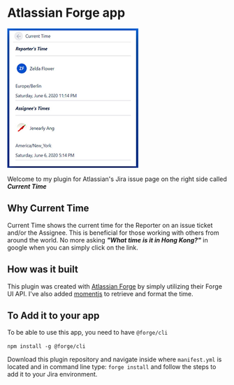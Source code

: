 # Atlassian Forge app

![Current Time Preview Thumbnail](current-time-preview-thumbnail.jpg)

Welcome to my plugin for Atlassian's Jira issue page on the right side called ***Current Time***

## Why Current Time 

Current Time shows the current time for the Reporter on an issue ticket and/or the Assignee. This is beneficial for those working with others from around the world. No more asking ***"What time is it in Hong Kong?"*** in google when you can simply click on the link. 

## How was it built 

This plugin was created with [Atlassian Forge](https://www.atlassian.com/forge) by simply utilizing their Forge UI API. I've also added [momentjs](https://momentjs.com/timezone/) to retrieve and format the time.

## To Add it to your app

To be able to use this app, you need to have `@forge/cli`

`npm install -g @forge/cli`

Download this plugin repository and navigate inside where `manifest.yml` is located and in command line type: `forge install` and follow the steps to add it to your Jira environment. 
